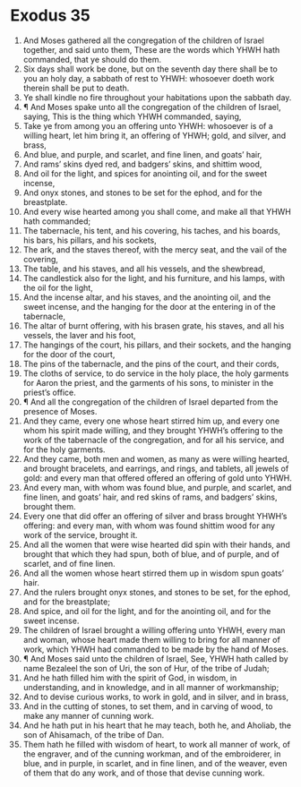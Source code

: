 ﻿# Exodus 35
1. And Moses gathered all the congregation of the children of Israel together, and said unto them, These are the words which YHWH hath commanded, that ye should do them. 
2. Six days shall work be done, but on the seventh day there shall be to you an holy day, a sabbath of rest to YHWH: whosoever doeth work therein shall be put to death. 
3. Ye shall kindle no fire throughout your habitations upon the sabbath day. 
4. ¶ And Moses spake unto all the congregation of the children of Israel, saying, This is the thing which YHWH commanded, saying, 
5. Take ye from among you an offering unto YHWH: whosoever is of a willing heart, let him bring it, an offering of YHWH; gold, and silver, and brass, 
6. And blue, and purple, and scarlet, and fine linen, and goats’ hair, 
7. And rams’ skins dyed red, and badgers’ skins, and shittim wood, 
8. And oil for the light, and spices for anointing oil, and for the sweet incense, 
9. And onyx stones, and stones to be set for the ephod, and for the breastplate. 
10. And every wise hearted among you shall come, and make all that YHWH hath commanded; 
11. The tabernacle, his tent, and his covering, his taches, and his boards, his bars, his pillars, and his sockets, 
12. The ark, and the staves thereof, with the mercy seat, and the vail of the covering, 
13. The table, and his staves, and all his vessels, and the shewbread, 
14. The candlestick also for the light, and his furniture, and his lamps, with the oil for the light, 
15. And the incense altar, and his staves, and the anointing oil, and the sweet incense, and the hanging for the door at the entering in of the tabernacle, 
16. The altar of burnt offering, with his brasen grate, his staves, and all his vessels, the laver and his foot, 
17. The hangings of the court, his pillars, and their sockets, and the hanging for the door of the court, 
18. The pins of the tabernacle, and the pins of the court, and their cords, 
19. The cloths of service, to do service in the holy place, the holy garments for Aaron the priest, and the garments of his sons, to minister in the priest’s office. 
20. ¶ And all the congregation of the children of Israel departed from the presence of Moses. 
21. And they came, every one whose heart stirred him up, and every one whom his spirit made willing, and they brought YHWH’s offering to the work of the tabernacle of the congregation, and for all his service, and for the holy garments. 
22. And they came, both men and women, as many as were willing hearted, and brought bracelets, and earrings, and rings, and tablets, all jewels of gold: and every man that offered offered an offering of gold unto YHWH. 
23. And every man, with whom was found blue, and purple, and scarlet, and fine linen, and goats’ hair, and red skins of rams, and badgers’ skins, brought them. 
24. Every one that did offer an offering of silver and brass brought YHWH’s offering: and every man, with whom was found shittim wood for any work of the service, brought it. 
25. And all the women that were wise hearted did spin with their hands, and brought that which they had spun, both of blue, and of purple, and of scarlet, and of fine linen. 
26. And all the women whose heart stirred them up in wisdom spun goats’ hair. 
27. And the rulers brought onyx stones, and stones to be set, for the ephod, and for the breastplate; 
28. And spice, and oil for the light, and for the anointing oil, and for the sweet incense. 
29. The children of Israel brought a willing offering unto YHWH, every man and woman, whose heart made them willing to bring for all manner of work, which YHWH had commanded to be made by the hand of Moses. 
30. ¶ And Moses said unto the children of Israel, See, YHWH hath called by name Bezaleel the son of Uri, the son of Hur, of the tribe of Judah; 
31. And he hath filled him with the spirit of God, in wisdom, in understanding, and in knowledge, and in all manner of workmanship; 
32. And to devise curious works, to work in gold, and in silver, and in brass, 
33. And in the cutting of stones, to set them, and in carving of wood, to make any manner of cunning work. 
34. And he hath put in his heart that he may teach, both he, and Aholiab, the son of Ahisamach, of the tribe of Dan. 
35. Them hath he filled with wisdom of heart, to work all manner of work, of the engraver, and of the cunning workman, and of the embroiderer, in blue, and in purple, in scarlet, and in fine linen, and of the weaver, even of them that do any work, and of those that devise cunning work. 
